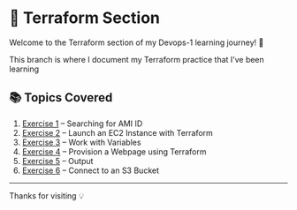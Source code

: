 # 💠 Terraform Section

Welcome to the Terraform section of my Devops-1 learning journey! 🚀

This branch is where I document my Terraform practice that I’ve been learning

## 📚 Topics Covered

1. [Exercise 1](./Exercise%201) – Searching for AMI ID
2. [Exercise 2](./Exercise%202) – Launch an EC2 Instance with Terraform
3. [Exercise 3](./Exercise%203) – Work with Variables
4. [Exercise 4](./Exercise%204) – Provision a Webpage using Terraform 
5. [Exercise 5](./Exercise%205) – Output 
6. [Exercise 6](./Exercise%206) – Connect to an S3 Bucket

---
Thanks for visiting 💡
